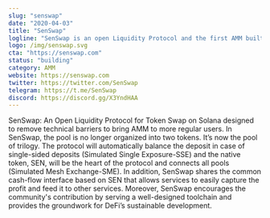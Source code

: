 ```yaml
---
slug: "senswap"
date: "2020-04-03"
title: "SenSwap"
logline: "SenSwap is an open Liquidity Protocol and the first AMM built on Serum and Solana."
logo: /img/senswap.svg
cta: "https://senswap.com"
status: "building"
category: AMM
website: https://senswap.com
twitter: https://twitter.com/SenSwap
telegram: https://t.me/SenSwap
discord: https://discord.gg/X3YndHAA
---
```


SenSwap: An Open Liquidity Protocol for Token Swap on Solana designed to remove technical barriers to bring AMM to more regular users. In SenSwap, the pool is no longer organized into two tokens. It’s now the pool of trilogy. The protocol will automatically balance the deposit in case of single-sided deposits (Simulated Single Exposure-SSE) and the native token, SEN, will be the heart of the protocol and connects all pools (Simulated Mesh Exchange-SME). In addition, SenSwap shares the common cash-flow interface based on SEN that allows services to easily capture the profit and feed it to other services. Moreover, SenSwap encourages the community's contribution by serving a well-designed toolchain and provides the groundwork for DeFi’s sustainable development.

